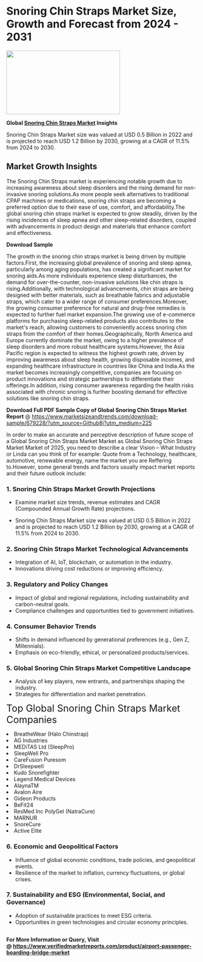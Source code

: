 <H1>Snoring Chin Straps Market Size, Growth and Forecast from 2024 - 2031</H1><img class="aligncenter size-medium wp-image-584254" src="https://thirdeyenews.in/wp-content/uploads/2024/09/Global-Market-Research-300x168.jpeg" alt="" width="300" height="168" /><p><strong>Global&nbsp;<a href="https://www.marketsizeandtrends.com/download-sample/679228/?utm_source=Github8j?utm_medium=225">Snoring Chin Straps Market</a> Insights</strong></p><p>Snoring Chin Straps Market size was valued at USD 0.5 Billion in 2022 and is projected to reach USD 1.2 Billion by 2030, growing at a CAGR of 11.5% from 2024 to 2030.</p><p><h2>Market Growth Insights</h2> <p>The Snoring Chin Straps market is experiencing notable growth due to increasing awareness about sleep disorders and the rising demand for non-invasive snoring solutions.As more people seek alternatives to traditional CPAP machines or medications, snoring chin straps are becoming a preferred option due to their ease of use, comfort, and affordability.The global snoring chin straps market is expected to grow steadily, driven by the rising incidences of sleep apnea and other sleep-related disorders, coupled with advancements in product design and materials that enhance comfort and effectiveness.</p> <p><strong>Download Sample</strong></p> <p>The growth in the snoring chin straps market is being driven by multiple factors.First, the increasing global prevalence of snoring and sleep apnea, particularly among aging populations, has created a significant market for snoring aids.As more individuals experience sleep disturbances, the demand for over-the-counter, non-invasive solutions like chin straps is rising.Additionally, with technological advancements, chin straps are being designed with better materials, such as breathable fabrics and adjustable straps, which cater to a wider range of consumer preferences.Moreover, the growing consumer preference for natural and drug-free remedies is expected to further fuel market expansion.The growing use of e-commerce platforms for purchasing sleep-related products also contributes to the market's reach, allowing customers to conveniently access snoring chin straps from the comfort of their homes.Geographically, North America and Europe currently dominate the market, owing to a higher prevalence of sleep disorders and more robust healthcare systems.However, the Asia Pacific region is expected to witness the highest growth rate, driven by improving awareness about sleep health, growing disposable incomes, and expanding healthcare infrastructure in countries like China and India.As the market becomes increasingly competitive, companies are focusing on product innovations and strategic partnerships to differentiate their offerings.In addition, rising consumer awareness regarding the health risks associated with chronic snoring is further boosting demand for effective solutions like snoring chin straps.<p><span class=""><strong>Download Full PDF Sample Copy of Global Snoring Chin Straps Market Report</strong> @ <a href="https://www.marketsizeandtrends.com/download-sample/679228/?utm_source=Github8j?utm_medium=225" target="_blank">https://www.marketsizeandtrends.com/download-sample/679228/?utm_source=Github8j?utm_medium=225</a></span></p><p>In order to make an accurate and perceptive description of future scope of a Global&nbsp;Snoring Chin Straps Market Market as Global&nbsp;Snoring Chin Straps Market Market of 2025, you need to describe a clear Vision &ndash; What Industry or Linda can you think of for example: Quote from a Technology, healthcare, automotive, renewable energy, name the market you are Reffering to.However, some general trends and factors usually impact market reports and their future outlook include:</p><h3>1.&nbsp;<strong>Snoring Chin Straps Market Growth Projections</strong></h3><ul><li>Examine market size trends, revenue estimates and CAGR (Compounded Annual Growth Rate) projections.</li><li><p>Snoring Chin Straps Market size was valued at USD 0.5 Billion in 2022 and is projected to reach USD 1.2 Billion by 2030, growing at a CAGR of 11.5% from 2024 to 2030.</p></li></ul><h3>2.&nbsp;<strong>Snoring Chin Straps Market Technological Advancements</strong></h3><ul><li>Integration of AI, IoT, blockchain, or automation in the industry.</li><li>Innovations driving cost reductions or improving efficiency.</li></ul><h3>3.&nbsp;<strong>Regulatory and Policy Changes</strong></h3><ul><li>Impact of global and regional regulations, including sustainability and carbon-neutral goals.</li><li>Compliance challenges and opportunities tied to government initiatives.</li></ul><h3>4.&nbsp;<strong>Consumer Behavior Trends</strong></h3><ul><li>Shifts in demand influenced by generational preferences (e.g., Gen Z, Millennials).</li><li>Emphasis on eco-friendly, ethical, or personalized products/services.</li></ul><h3>5.&nbsp;<strong>Global Snoring Chin Straps Market Competitive Landscape</strong></h3><ul><li>Analysis of key players, new entrants, and partnerships shaping the industry.</li><li>Strategies for differentiation and market penetration.</li></ul><p data-pm-slice="1 1 []"><span style="color: inherit; font-family: inherit; font-size: 25px;">Top Global Snoring Chin Straps Market Companies</span></p><div class="" data-test-id=""><p><li>BreatheWear (Halo Chinstrap)</li><li> AG Industries</li><li> MEDiTAS Ltd (SleepPro)</li><li> SleepWell Pro</li><li> CareFusion Puresom</li><li> DrSleepwell</li><li> Kudo Snorefighter</li><li> Legend Medical Devices</li><li> AlaynaTM</li><li> Avalon Aire</li><li> Gideon Products</li><li> BeFit24</li><li> ResMed Inc PolyGel (NatraCure)</li><li> MARNUR</li><li> SnoreCure</li><li> Active Elite</li></p></div><h3>6.&nbsp;<strong>Economic and Geopolitical Factors</strong></h3><ul><li>Influence of global economic conditions, trade policies, and geopolitical events.</li><li>Resilience of the market to inflation, currency fluctuations, or global crises.</li></ul><h3>7.&nbsp;<strong>Sustainability and ESG (Environmental, Social, and Governance)</strong></h3><ul><li>Adoption of sustainable practices to meet ESG criteria.</li><li>Opportunities in green technologies and circular economy principles.</li></ul><h2><strong style="font-size: 14px;">For More Information or Query, Visit @&nbsp;</strong><a style="background-color: #ffffff; font-size: 14px;" href="https://www.marketsizeandtrends.com/report/snoring-chin-straps-market/" target="_blank">https://www.verifiedmarketreports.com/product/airport-passenger-boarding-bridge-market</a></h2>